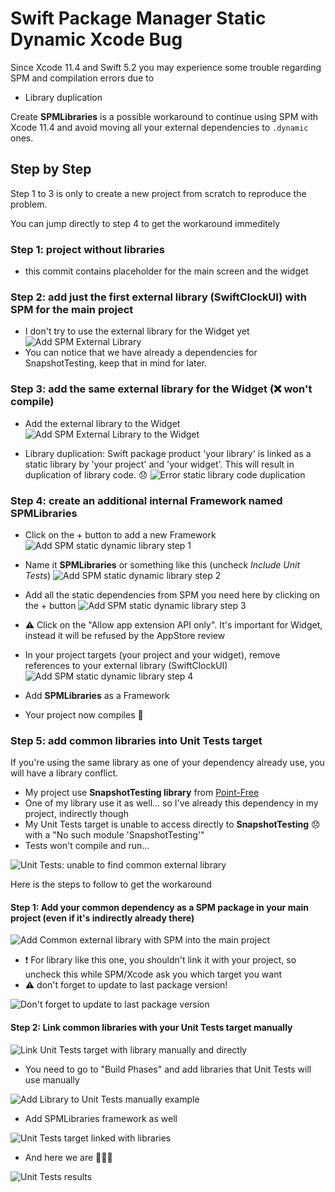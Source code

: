 # Swift Package Manager Static Dynamic Xcode Bug

Since Xcode 11.4 and Swift 5.2 you may experience some trouble regarding SPM and compilation errors due to

* Library duplication

Create **SPMLibraries** is a possible workaround to continue using SPM with Xcode 11.4 and avoid moving all your external dependencies to `.dynamic` ones.

## Step by Step

Step 1 to 3 is only to create a new project from scratch to reproduce the problem.

You can jump directly to step 4 to get the workaround immeditely

### Step 1: project without libraries

* this commit contains placeholder for the main screen and the widget

### Step 2: add just the first external library (SwiftClockUI) with SPM for the main project

* I don't try to use the external library for the Widget yet
![Add SPM External Library](docs/assets/add-spm-external-library.png)
* You can notice that we have already a dependencies for SnapshotTesting, keep that in mind for later.

### Step 3: add the same external library for the Widget (❌ won't compile)

* Add the external library to the Widget
![Add SPM External Library to the Widget](docs/assets/add-spm-external-library-to-widget.png)

* Library duplication: Swift package product 'your library' is linked as a static library by 'your project' and 'your widget'. This will result in duplication of library code. 😞
![Error static library code duplication](docs/assets/spm-library-duplication-error.png)

### Step 4: create an additional internal Framework named **SPMLibraries**

* Click on the + button to add a new Framework
![Add SPM static dynamic library step 1](docs/assets/add-internal-spm-framework-workaround-1.png)

* Name it **SPMLibraries** or something like this (uncheck *Include Unit Tests*)
![Add SPM static dynamic library step 2](docs/assets/add-internal-spm-framework-workaround-2.png)

* Add all the static dependencies from SPM you need here by clicking on the + button
![Add SPM static dynamic library step 3](docs/assets/add-external-libraries-to-your-internal-spm-framework.png)
* ⚠️ Click on the "Allow app extension API only". It's important for Widget, instead it will be refused by the AppStore review

* In your project targets (your project and your widget), remove references to your external library (SwiftClockUI)
![Add SPM static dynamic library step 4](docs/assets/remove-old-references-to-external-libraries.png)
* Add **SPMLibraries** as a Framework
* Your project now compiles 🎉

### Step 5: add common libraries into Unit Tests target

If you're using the same library as one of your dependency already use, you will have a library conflict.

* My project use **SnapshotTesting library** from [Point-Free](https://github.com/pointfreeco/swift-snapshot-testing)
* One of my library use it as well... so I've already this dependency in my project, indirectly though
* My Unit Tests target is unable to access directly to **SnapshotTesting** 😞 with a "No such module 'SnapshotTesting'"
* Tests won't compile and run...

![Unit Tests: unable to find common external library](docs/assets/unit-tests-unable-to-find-common-external-library.png)

Here is the steps to follow to get the workaround

#### Step 1: Add your common dependency as a SPM package in your main project (even if it's indirectly already there)

![Add Common external library with SPM into the main project](docs/assets/add-common-external-library-with-spm-into-the-main-project.png)

* ❗️ For library like this one, you shouldn't link it with your project, so uncheck this while SPM/Xcode ask you which target you want
* ⚠️ don't forget to update to last package version!

![Don't forget to update to last package version](docs/assets/update-to-last-package-version.png)

#### Step 2: Link common libraries with your Unit Tests target manually

![Link Unit Tests target with library manually and directly](docs/assets/link-unit-tests-with-library-directly.png)

* You need to go to "Build Phases" and add libraries that Unit Tests will use manually

![Add Library to Unit Tests manually example](docs/assets/add-library-to-unit-test-example.png)

* Add SPMLibraries framework as well

![Unit Tests target linked with libraries](docs/assets/unit-tests-linked.png)

* And here we are 🎉🎉🎉

![Unit Tests results](docs/assets/unit-tests-results.png)
